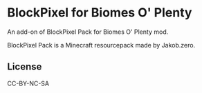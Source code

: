 # BlockPixel for Biomes O' Plenty

An add-on of BlockPixel Pack for Biomes O' Plenty mod. 

BlockPixel Pack is a Minecraft resourcepack made by Jakob.zero.

## License

CC-BY-NC-SA
